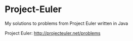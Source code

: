 Project-Euler
=============

My solutions to problems from Project Euler written in Java

Project Euler: http://projecteuler.net/problems

